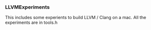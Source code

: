 ### LLVMExperiments

This includes some experients to build LLVM / Clang on a mac. All the experiments are in tools.h